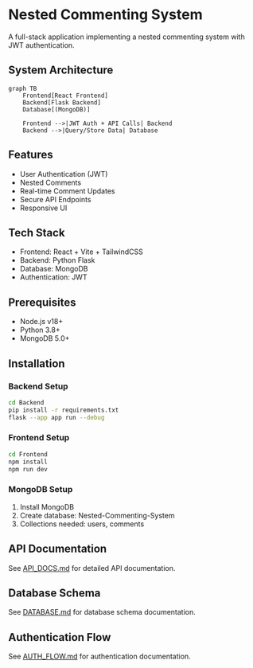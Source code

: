 # Nested Commenting System

A full-stack application implementing a nested commenting system with JWT authentication.

## System Architecture

```mermaid
graph TB
    Frontend[React Frontend]
    Backend[Flask Backend]
    Database[(MongoDB)]

    Frontend -->|JWT Auth + API Calls| Backend
    Backend -->|Query/Store Data| Database
```

## Features

- User Authentication (JWT)
- Nested Comments
- Real-time Comment Updates
- Secure API Endpoints
- Responsive UI

## Tech Stack

- Frontend: React + Vite + TailwindCSS
- Backend: Python Flask
- Database: MongoDB
- Authentication: JWT

## Prerequisites

- Node.js v18+
- Python 3.8+
- MongoDB 5.0+

## Installation

### Backend Setup

```bash
cd Backend
pip install -r requirements.txt
flask --app app run --debug
```

### Frontend Setup

```bash
cd Frontend
npm install
npm run dev
```

### MongoDB Setup

1. Install MongoDB
2. Create database: Nested-Commenting-System
3. Collections needed: users, comments

## API Documentation

See [API_DOCS.md](./docs/API_DOCS.md) for detailed API documentation.

## Database Schema

See [DATABASE.md](./docs/DATABASE.md) for database schema documentation.

## Authentication Flow

See [AUTH_FLOW.md](./docs/AUTH_FLOW.md) for authentication documentation.
